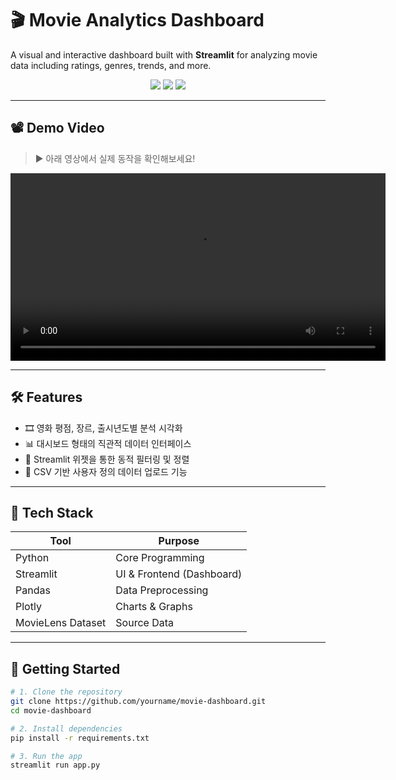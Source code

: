 # 🎬 Movie Analytics Dashboard

A visual and interactive dashboard built with **Streamlit** for analyzing movie data including ratings, genres, trends, and more.

<p align="center">
  <img src="https://img.shields.io/badge/Python-3776AB?style=flat&logo=python&logoColor=white"/>
  <img src="https://img.shields.io/badge/Streamlit-FF4B4B?style=flat&logo=streamlit&logoColor=white"/>
  <img src="https://img.shields.io/badge/Pandas-150458?style=flat&logo=pandas&logoColor=white"/>
</p>

---

## 📽 Demo Video

> ▶️ 아래 영상에서 실제 동작을 확인해보세요!

<p align="center">
  <video width="600" controls>
    <source src="assets/movie_dashboard_demo.mp4" type="video/mp4">
    Your browser does not support the video tag.
  </video>
</p>

---

## 🛠 Features

- 🎞️ 영화 평점, 장르, 출시년도별 분석 시각화  
- 📊 대시보드 형태의 직관적 데이터 인터페이스  
- 🧩 Streamlit 위젯을 통한 동적 필터링 및 정렬  
- 📁 CSV 기반 사용자 정의 데이터 업로드 기능

---

## 🧪 Tech Stack

| Tool       | Purpose               |
|------------|------------------------|
| Python     | Core Programming       |
| Streamlit  | UI & Frontend (Dashboard) |
| Pandas     | Data Preprocessing     |
| Plotly     | Charts & Graphs        |
| MovieLens Dataset | Source Data     |

---

## 🚀 Getting Started

```bash
# 1. Clone the repository
git clone https://github.com/yourname/movie-dashboard.git
cd movie-dashboard

# 2. Install dependencies
pip install -r requirements.txt

# 3. Run the app
streamlit run app.py
